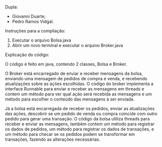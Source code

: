 Dupla: 

- Giovanni Duarte;
- Pedro Ramos Vidgal.




Instruções para a compilação:
1. Executar o arquivo Bolsa.java
2. Abrir um novo terminal e executar o arquivo Broker.java

Explicação do código:

O código é feito em java, contendo 2 classes, Bolsa e Broker. 

O Broker está encarregado de enviar e receber mensagens da bolsa, enviando uma mensagem de pedidos de compra e venda, e recebendo atualizações sobre as ações escolhidas. O código do broker implementa a interface Runnable para enviar e receber as mensagens em threads e contem um método para ver qual ação será recebida as mensagens e um método para escolher o conteúdo das mensagens à ser enviada. 

Já a bolsa está encarregada de receber os pedidos, enviar as atualizações das ações, descobrir se um pedido de venda ou compra coincide com outro pedido para gerar uma transação. O código da bolsa utiliza threads para receber e enviar as mensagens, também contem um método para registrar os dados de pedidos, um método para registrar os dados de transações, e um método para checar se os pedidos podem se transformar em transações, fazendo as alterações necessárias.
